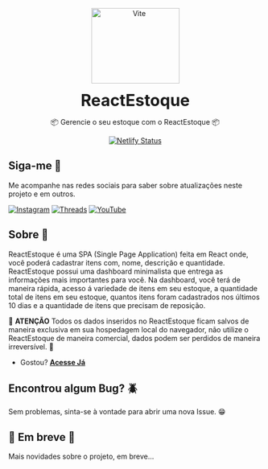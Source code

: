 <p align="center">
    <a href="https://reactestoque.netlify.app/">
    <img src="https://reactestoque.netlify.app/vite.svg" height="150" width="175" alt="Vite" />
    </a>
</p>

<p align="center"><font size="6"><b>ReactEstoque</b></font></p>

<p align="center">📦 Gerencie o seu estoque com o ReactEstoque 📦</p>

<div align="center">

[![Netlify Status](https://api.netlify.com/api/v1/badges/a0ec22a1-5b21-452f-9c52-80e7af7a8ccb/deploy-status)](https://app.netlify.com/sites/reactestoque/deploys)

</div>

## Siga-me 📲
Me acompanhe nas redes sociais para saber sobre atualizações neste projeto e em outros.

[![Instagram](https://img.shields.io/badge/Instagram-%23E4405F.svg?style=for-the-badge&logo=Instagram&logoColor=white)](https://www.instagram.com/gustavoandriani.dev/) [![Threads](https://img.shields.io/badge/Threads-000000?style=for-the-badge&logo=Threads&logoColor=white)](https://www.threads.net/@gustavoandriani.dev) [![YouTube](https://img.shields.io/badge/YouTube-%23FF0000.svg?style=for-the-badge&logo=YouTube&logoColor=white)](https://www.youtube.com/channel/UCtWIXRrkKp1O3_P4ZnTyrmA)

## Sobre 📒
ReactEstoque é uma SPA (Single Page Application) feita em React onde, você poderá cadastrar itens com, nome, descrição e quantidade.
ReactEstoque possui uma dashboard minimalista que entrega as informações mais importantes para você. Na dashboard, você terá
de maneira rápida, acesso á variedade de itens em seu estoque, a quantidade total de itens em seu estoque, quantos itens foram cadastrados nos últimos 10 dias e a quantidade de itens que precisam de reposição.

🚨 **ATENÇÃO**
Todos os dados inseridos no ReactEstoque ficam salvos de maneira exclusiva em sua hospedagem local do navegador, não utilize o
ReactEstoque de maneira comercial, dados podem ser perdidos de maneira irreversível. 🚨

- Gostou? **[Acesse Já](https://reactestoque.netlify.app/)**

## Encontrou algum Bug? 🪲

Sem problemas, sinta-se à vontade para abrir uma nova Issue. 😁

## 🚧 Em breve 🚧

Mais novidades sobre o projeto, em breve...